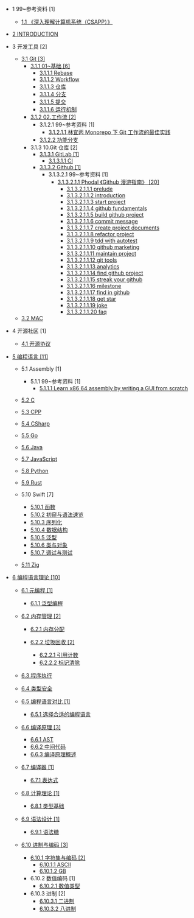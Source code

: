   - 1 99~参考资料 [1]
    - [1.1 《深入理解计算机系统（CSAPP）》](/99~参考资料/《深入理解计算机系统（CSAPP）》/README.md)
      
  - [2 INTRODUCTION](/INTRODUCTION.md)
  - 3 开发工具 [2]
    - [3.1 Git [3]](/开发工具/Git/README.md)
      - [3.1.1 01~基础 [6]](/开发工具/Git/01~基础/README.md)
        - [3.1.1.1 Rebase](/开发工具/Git/01~基础/Rebase.md)
        - [3.1.1.2 Workflow](/开发工具/Git/01~基础/Workflow.md)
        - [3.1.1.3 仓库](/开发工具/Git/01~基础/仓库.md)
        - [3.1.1.4 分支](/开发工具/Git/01~基础/分支.md)
        - [3.1.1.5 提交](/开发工具/Git/01~基础/提交.md)
        - [3.1.1.6 运行机制](/开发工具/Git/01~基础/运行机制.md)
      - [3.1.2 02.工作流 [2]](/开发工具/Git/02.工作流/README.md)
        - 3.1.2.1 99~参考资料 [1]
          - [3.1.2.1.1 林宜丙 Monorepo 下 Git 工作流的最佳实践](/开发工具/Git/02.工作流/99~参考资料/2023-林宜丙-Monorepo%20下%20Git%20工作流的最佳实践.md)
        - [3.1.2.2 功能分支](/开发工具/Git/02.工作流/功能分支.md)
      - 3.1.3 10.Git 仓库 [2]
        - [3.1.3.1 GitLab [1]](/开发工具/Git/10.Git%20仓库/GitLab/README.md)
          - [3.1.3.1.1 CI](/开发工具/Git/10.Git%20仓库/GitLab/CI.md)
        - [3.1.3.2 Github [1]](/开发工具/Git/10.Git%20仓库/Github/README.md)
          - 3.1.3.2.1 99~参考资料 [1]
            - [3.1.3.2.1.1 Phodal 《Github 漫游指南》 [20]](/开发工具/Git/10.Git%20仓库/Github/99~参考资料/2020-Phodal-《Github%20漫游指南》/README.md)
              - [3.1.3.2.1.1.1 prelude](/开发工具/Git/10.Git%20仓库/Github/99~参考资料/2020-Phodal-《Github%20漫游指南》/00-prelude.md)
              - [3.1.3.2.1.1.2 introduction](/开发工具/Git/10.Git%20仓库/Github/99~参考资料/2020-Phodal-《Github%20漫游指南》/01-introduction.md)
              - [3.1.3.2.1.1.3 start project](/开发工具/Git/10.Git%20仓库/Github/99~参考资料/2020-Phodal-《Github%20漫游指南》/01-start-project.md)
              - [3.1.3.2.1.1.4 github fundamentals](/开发工具/Git/10.Git%20仓库/Github/99~参考资料/2020-Phodal-《Github%20漫游指南》/02-github-fundamentals.md)
              - [3.1.3.2.1.1.5 build github project](/开发工具/Git/10.Git%20仓库/Github/99~参考资料/2020-Phodal-《Github%20漫游指南》/03-build-github-project.md)
              - [3.1.3.2.1.1.6 commit message](/开发工具/Git/10.Git%20仓库/Github/99~参考资料/2020-Phodal-《Github%20漫游指南》/04-commit-message.md)
              - [3.1.3.2.1.1.7 create project documents](/开发工具/Git/10.Git%20仓库/Github/99~参考资料/2020-Phodal-《Github%20漫游指南》/05-create-project-documents.md)
              - [3.1.3.2.1.1.8 refactor project](/开发工具/Git/10.Git%20仓库/Github/99~参考资料/2020-Phodal-《Github%20漫游指南》/06-refactor-project.md)
              - [3.1.3.2.1.1.9 tdd with autotest](/开发工具/Git/10.Git%20仓库/Github/99~参考资料/2020-Phodal-《Github%20漫游指南》/07-tdd-with-autotest.md)
              - [3.1.3.2.1.1.10 github marketing](/开发工具/Git/10.Git%20仓库/Github/99~参考资料/2020-Phodal-《Github%20漫游指南》/08-github-marketing.md)
              - [3.1.3.2.1.1.11 maintain project](/开发工具/Git/10.Git%20仓库/Github/99~参考资料/2020-Phodal-《Github%20漫游指南》/09-maintain-project.md)
              - [3.1.3.2.1.1.12 git tools](/开发工具/Git/10.Git%20仓库/Github/99~参考资料/2020-Phodal-《Github%20漫游指南》/10-git-tools.md)
              - [3.1.3.2.1.1.13 analytics](/开发工具/Git/10.Git%20仓库/Github/99~参考资料/2020-Phodal-《Github%20漫游指南》/11-analytics.md)
              - [3.1.3.2.1.1.14 find github project](/开发工具/Git/10.Git%20仓库/Github/99~参考资料/2020-Phodal-《Github%20漫游指南》/12-find-github-project.md)
              - [3.1.3.2.1.1.15 streak your github](/开发工具/Git/10.Git%20仓库/Github/99~参考资料/2020-Phodal-《Github%20漫游指南》/14-streak-your-github.md)
              - [3.1.3.2.1.1.16 milestone](/开发工具/Git/10.Git%20仓库/Github/99~参考资料/2020-Phodal-《Github%20漫游指南》/15-milestone.md)
              - [3.1.3.2.1.1.17 find in github](/开发工具/Git/10.Git%20仓库/Github/99~参考资料/2020-Phodal-《Github%20漫游指南》/16-find-in-github.md)
              - [3.1.3.2.1.1.18 get star](/开发工具/Git/10.Git%20仓库/Github/99~参考资料/2020-Phodal-《Github%20漫游指南》/18-get-star.md)
              - [3.1.3.2.1.1.19 joke](/开发工具/Git/10.Git%20仓库/Github/99~参考资料/2020-Phodal-《Github%20漫游指南》/19-joke.md)
              - [3.1.3.2.1.1.20 faq](/开发工具/Git/10.Git%20仓库/Github/99~参考资料/2020-Phodal-《Github%20漫游指南》/999-faq.md)
    - [3.2 MAC](/开发工具/MAC/README.md)
      
  - 4 开源社区 [1]
    - [4.1 开源协议](/开源社区/开源协议.md)
  - [5 编程语言 [11]](/编程语言/README.md)
    - 5.1 Assembly [1]
      - 5.1.1 99~参考资料 [1]
        - [5.1.1.1 Learn x86 64 assembly by writing a GUI from scratch](/编程语言/Assembly/99~参考资料/2023-Learn%20x86-64%20assembly%20by%20writing%20a%20GUI%20from%20scratch.md)
    - [5.2 C](/编程语言/C/README.md)
      
    - [5.3 CPP](/编程语言/CPP/README.md)
      
    - [5.4 CSharp](/编程语言/CSharp/README.md)
      
    - [5.5 Go](/编程语言/Go/README.md)
      
    - [5.6 Java](/编程语言/Java/README.md)
      
    - [5.7 JavaScript](/编程语言/JavaScript/README.md)
      
    - [5.8 Python](/编程语言/Python/README.md)
      
    - [5.9 Rust](/编程语言/Rust/README.md)
      
    - 5.10 Swift [7]
      - [5.10.1 函数](/编程语言/Swift/函数.md)
      - [5.10.2 初窥与语法速览](/编程语言/Swift/初窥与语法速览.md)
      - [5.10.3 序列化](/编程语言/Swift/序列化.md)
      - [5.10.4 数据结构](/编程语言/Swift/数据结构.md)
      - [5.10.5 泛型](/编程语言/Swift/泛型.md)
      - [5.10.6 类与对象](/编程语言/Swift/类与对象.md)
      - [5.10.7 调试与测试](/编程语言/Swift/调试与测试.md)
    - [5.11 Zig](/编程语言/Zig/README.md)
      
  - [6 编程语言理论 [10]](/编程语言理论/README.md)
    - [6.1 元编程 [1]](/编程语言理论/元编程/README.md)
      - [6.1.1 泛型编程](/编程语言理论/元编程/泛型编程.md)
    - [6.2 内存管理 [2]](/编程语言理论/内存管理/README.md)
      - [6.2.1 内存分配](/编程语言理论/内存管理/内存分配/README.md)
        
      - [6.2.2 垃圾回收 [2]](/编程语言理论/内存管理/垃圾回收/README.md)
        - [6.2.2.1 引用计数](/编程语言理论/内存管理/垃圾回收/引用计数.md)
        - [6.2.2.2 标记清除](/编程语言理论/内存管理/垃圾回收/标记清除.md)
    - [6.3 程序执行](/编程语言理论/程序执行/README.md)
      
    - [6.4 类型安全](/编程语言理论/类型安全/README.md)
      
    - [6.5 编程语言对比 [1]](/编程语言理论/编程语言对比/README.md)
      - [6.5.1 选择合适的编程语言](/编程语言理论/编程语言对比/选择合适的编程语言.md)
    - [6.6 编译原理 [3]](/编程语言理论/编译原理/README.md)
      - [6.6.1 AST](/编程语言理论/编译原理/AST.md)
      - [6.6.2 中间代码](/编程语言理论/编译原理/中间代码.md)
      - [6.6.3 编译原理概述](/编程语言理论/编译原理/编译原理概述.md)
    - [6.7 编译器 [1]](/编程语言理论/编译器/README.md)
      - [6.7.1 表达式](/编程语言理论/编译器/表达式.md)
    - [6.8 计算理论 [1]](/编程语言理论/计算理论/README.md)
      - [6.8.1 类型基础](/编程语言理论/计算理论/类型基础.md)
    - [6.9 语法设计 [1]](/编程语言理论/语法设计/README.md)
      - [6.9.1 语法糖](/编程语言理论/语法设计/语法糖.md)
    - [6.10 进制与编码 [3]](/编程语言理论/进制与编码/README.md)
      - [6.10.1 字符集与编码 [2]](/编程语言理论/进制与编码/字符集与编码/README.md)
        - [6.10.1.1 ASCII](/编程语言理论/进制与编码/字符集与编码/ASCII.md)
        - [6.10.1.2 GB](/编程语言理论/进制与编码/字符集与编码/GB.md)
      - 6.10.2 数值编码 [1]
        - [6.10.2.1 数值类型](/编程语言理论/进制与编码/数值编码/数值类型.md)
      - 6.10.3 进制 [2]
        - [6.10.3.1 二进制](/编程语言理论/进制与编码/进制/二进制.md)
        - [6.10.3.2 八进制](/编程语言理论/进制与编码/进制/八进制.md)